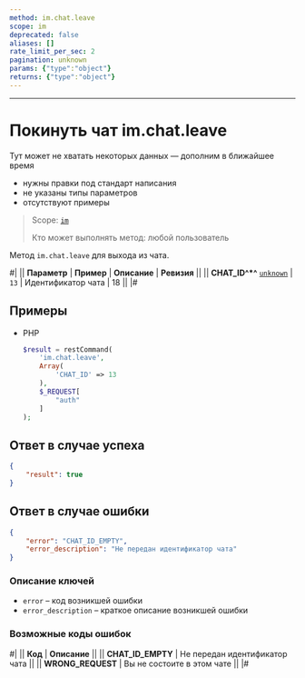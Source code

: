 ```yaml
---
method: im.chat.leave
scope: im
deprecated: false
aliases: []
rate_limit_per_sec: 2
pagination: unknown
params: {"type":"object"}
returns: {"type":"object"}
---
```



---

# Покинуть чат im.chat.leave



Тут может не хватать некоторых данных — дополним в ближайшее время







- нужны правки под стандарт написания
- не указаны типы параметров
- отсутствуют примеры





> Scope: [`im`](../../scopes/permissions.md)
>
> Кто может выполнять метод: любой пользователь

Метод `im.chat.leave` для выхода из чата.

#|
|| **Параметр** | **Пример** | **Описание** | **Ревизия** ||
|| **CHAT_ID^*^**
[`unknown`](../../data-types.md) | `13` | Идентификатор чата | 18 ||
|#



## Примеры





- PHP

    ```php
    $result = restCommand(
        'im.chat.leave',
        Array(
            'CHAT_ID' => 13
        ),
        $_REQUEST[
            "auth"
        ]
    );
    ```





## Ответ в случае успеха

```json
{
    "result": true
}
```

## Ответ в случае ошибки

```json
{
    "error": "CHAT_ID_EMPTY",
    "error_description": "Не передан идентификатор чата"
}
```

### Описание ключей

- `error` – код возникшей ошибки
- `error_description` – краткое описание возникшей ошибки

### Возможные коды ошибок

#|
|| **Код** | **Описание** ||
|| **CHAT_ID_EMPTY** | Не передан идентификатор чата ||
|| **WRONG_REQUEST** | Вы не состоите в этом чате ||
|#
